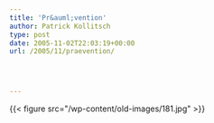 ```yaml
---
title: 'Pr&auml;vention'
author: Patrick Kollitsch
type: post
date: 2005-11-02T22:03:19+00:00
url: /2005/11/praevention/




---
```

{{< figure src="/wp-content/old-images/181.jpg" >}}